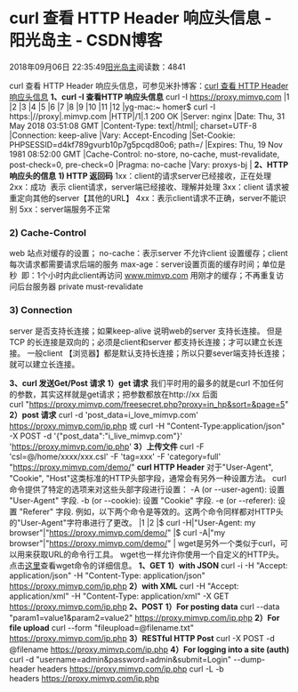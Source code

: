 
# curl 查看 HTTP Header 响应头信息 - 阳光岛主 - CSDN博客

2018年09月06日 22:35:49[阳光岛主](https://me.csdn.net/sunboy_2050)阅读数：4841


curl 查看 HTTP Header 响应头信息，可参见米扑博客：[curl 查看 HTTP Header 响应头信息](https://blog.mimvp.com/article/25783.html)
**1、curl -I 查看HTTP 响应头信息**
curl -I https://proxy.mimvp.com
|1
|2
|3
|4
|5
|6
|7
|8
|9
|10
|11
|12
|yg-mac:~ homer$ curl -I https:|//proxy|.mimvp.com
|HTTP|/1|.1 200 OK
|Server: nginx
|Date: Thu, 31 May 2018 03:51:08 GMT
|Content-Type: text|/html|; charset=UTF-8
|Connection: keep-alive
|Vary: Accept-Encoding
|Set-Cookie: PHPSESSID=d4kf789gvurb10p7g5pcqd80o6; path=/
|Expires: Thu, 19 Nov 1981 08:52:00 GMT
|Cache-Control: no-store, no-cache, must-revalidate, post-check=0, pre-check=0
|Pragma: no-cache
|Vary: proxys-bj
|
**2、HTTP 响应头的信息**
**1) HTTP 返回码**
1xx：client的请求server已经接收，正在处理
2xx：成功  表示 client请求，server端已经接收、理解并处理
3xx：client 请求被重定向其他的server【其他的URL】
4xx：表示client请求不正确，server不能识别
5xx：server端服务不正常
### 2) Cache-Control
web 站点对缓存的设置；
no-cache：表示server 不允许client 设置缓存；client每次请求都需要请求后端的服务
max-age：server设置页面的缓存时间；单位是秒  即：1个小时内此client再访问 www.mimvp.com 用刚才的缓存；不再重复访问后台服务器
private must-revalidate
### 3) Connection
server 是否支持长连接；如果keep-alive 说明web的server 支持长连接。
但是TCP 的长连接是双向的；必须是client和server 都支持长连接；才可以建立长连接。
一般client 【浏览器】都是默认支持长连接；所以只要sever端支持长连接；就可以建立长连接。

**3、curl 发送Get/Post 请求**
**1）get 请求**
我们平时用的最多的就是curl 不加任何的参数，其实这样就是get请求；把参数都放在http://xx 后面
curl "https://proxy.mimvp.com/freesecret.php?proxy=in_hp&sort=&page=5"
**2）post 请求**
curl -d 'post_data=i_love_mimvp.com' https://proxy.mimvp.com/ip.php
或
curl -H "Content-Type:application/json" -X POST -d '{"post_data":"i_live_mimvp.com"}' 'https://proxy.mimvp.com/ip.php'
**3）上传文件**
curl -F 'csl=@/home/xxxx/xxx.csl' -F 'tag=xxx' -F 'category=full' "https://proxy.mimvp.com/demo/"
**curl HTTP Header**
对于"User-Agent", "Cookie", "Host"这类标准的HTTP头部字段，通常会有另外一种设置方法。
curl命令提供了特定的选项来对这些头部字段进行设置：
-A (or --user-agent): 设置 "User-Agent" 字段.
-b (or --cookie): 设置 "Cookie" 字段.
-e (or --referer): 设置 "Referer" 字段.
例如，以下两个命令是等效的。这两个命令同样都对HTTP头的"User-Agent"字符串进行了更改。
|1
|2
|$ curl -H|"User-Agent: my browser"|"https://proxy.mimvp.com/demo/"
|$ curl -A|"my browser"|"https://proxy.mimvp.com/demo/"
|
wget是另外一个类似于curl，可以用来获取URL的命令行工具。
wget也一样允许你使用一个自定义的HTTP头。
点击[这里](http://xmodulo.com/how-to-use-custom-http-headers-with-wget.html)查看wget命令的详细信息。
**1、GET**
**1）with JSON**
curl -i -H "Accept: application/json" -H "Content-Type: application/json" https://proxy.mimvp.com/ip.php
**2）with XML**
curl -H "Accept: application/xml" -H "Content-Type: application/xml" -X GET https://proxy.mimvp.com/ip.php
**2、POST**
**1）For posting data**
curl --data "param1=value1&param2=value2" https://proxy.mimvp.com/ip.php
**2）For file upload**
curl --form "fileupload=@filename.txt" https://proxy.mimvp.com/ip.php
**3）RESTful HTTP Post**
curl -X POST -d @filename https://proxy.mimvp.com/ip.php
**4）For logging into a site (auth)**
curl -d "username=admin&password=admin&submit=Login" --dump-header headers https://proxy.mimvp.com/ip.php curl -L -b headers https://proxy.mimvp.com/ip.php



